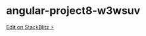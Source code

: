 # angular-project8-w3wsuv

[Edit on StackBlitz ⚡️](https://stackblitz.com/edit/angular-project8-w3wsuv)